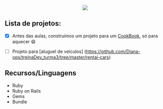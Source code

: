 <p align="center">
<img src="https://user-images.githubusercontent.com/46378210/78724750-7cde6080-7904-11ea-83b7-b373e0a3e965.png" />
</p>

## Lista de projetos: 

- [x] Antes das aulas, construimos um projeto para um [CookBook](https://github.com/Diana-ops/treinaDev_turma3/tree/master/code-saga-cookbook), só para aquecer :smile:

- [ ] Projeto para [aluguel de veículos] (https://github.com/Diana-ops/treinaDev_turma3/tree/master/rentai-cars) 

## Recursos/Linguagens

- Ruby
- Ruby on Rails
- Gems
- Bundle
